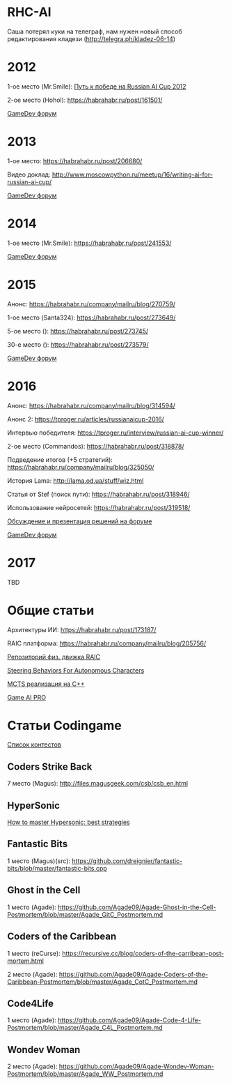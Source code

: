 # RHC-AI
Саша потерял куки на телеграф, нам нужен новый способ редактирования кладези (http://telegra.ph/kladez-06-14)

# 2012
1-ое место (Mr.Smile): [Путь к победе на Russian AI Cup 2012](https://habrahabr.ru/post/161333/)

2-ое место (Hohol): https://habrahabr.ru/post/161501/

[GameDev форум](http://www.gamedev.ru/flame/forum/?id=168476)

# 2013
1-ое место: https://habrahabr.ru/post/206680/

Видео доклад: http://www.moscowpython.ru/meetup/16/writing-ai-for-russian-ai-cup/

[GameDev форум](http://www.gamedev.ru/flame/forum/?id=182390)

# 2014
1-ое место (Mr.Smile): https://habrahabr.ru/post/241553/

[GameDev форум](http://www.gamedev.ru/flame/forum/?id=192787)

# 2015
Анонс: https://habrahabr.ru/company/mailru/blog/270759/

1-ое место (Santa324): https://habrahabr.ru/post/273649/

5-ое место (): https://habrahabr.ru/post/273745/

30-е место (): https://habrahabr.ru/post/273579/

[GameDev форум](http://www.gamedev.ru/flame/forum/?id=207554)

# 2016
Анонс: https://habrahabr.ru/company/mailru/blog/314594/

Анонс 2: https://tproger.ru/articles/russianaicup-2016/

Интервью победителя: https://tproger.ru/interview/russian-ai-cup-winner/

2-ое место (Commandos): https://habrahabr.ru/post/318878/

Подведение итогов (+5 стратегий): https://habrahabr.ru/company/mailru/blog/325050/

История Lama: http://lama.od.ua/stuff/wiz.html

Статья от Stef (поиск пути): https://habrahabr.ru/post/318946/

Использование нейросетей: https://habrahabr.ru/post/319518/

[Обсуждение и презентация решений на форуме](http://russianaicup.ru/forum/index.php?topic=763.0)

[GameDev форум](http://www.gamedev.ru/flame/forum/?id=220314)

# 2017
TBD



# Общие статьи
Архитектуры ИИ: https://habrahabr.ru/post/173187/

RAIC платформа: https://habrahabr.ru/company/mailru/blog/205756/

[Репозиторий физ. движка RAIC](https://github.com/Russian-AI-Cup/notreal2d)

[Steering Behaviors For Autonomous Characters](http://www.red3d.com/cwr/steer/gdc99/)

[MCTS реализация на С++](https://github.com/memo/ofxMSAmcts)

[Game AI PRO](http://www.gameaipro.com/)



# Статьи Codingame
[Список контестов](https://www.codingame.com/multiplayer/bot-programming)

## Coders Strike Back
7 место (Magus): http://files.magusgeek.com/csb/csb_en.html

## HyperSonic
[How to master Hypersonic: best strategies](https://www.codingame.com/blog/how-to-master-hypersonic-best-strategies/)

## Fantastic Bits
1 место (Magus)(src): https://github.com/dreignier/fantastic-bits/blob/master/fantastic-bits.cpp 

## Ghost in the Cell
1 место (Agade): https://github.com/Agade09/Agade-Ghost-in-the-Cell-Postmortem/blob/master/Agade_GitC_Postmortem.md

## Coders of the Caribbean
1 место (reCurse): https://recursive.cc/blog/coders-of-the-carribean-post-mortem.html

2 место (Agade): https://github.com/Agade09/Agade-Coders-of-the-Caribbean-Postmortem/blob/master/Agade_CotC_Postmortem.md

## Code4Life
1 место (Agade): https://github.com/Agade09/Agade-Code-4-Life-Postmortem/blob/master/Agade_C4L_Postmortem.md

## Wondev Woman
2 место (Agade): https://github.com/Agade09/Agade-Wondev-Woman-Postmortem/blob/master/Agade_WW_Postmortem.md
